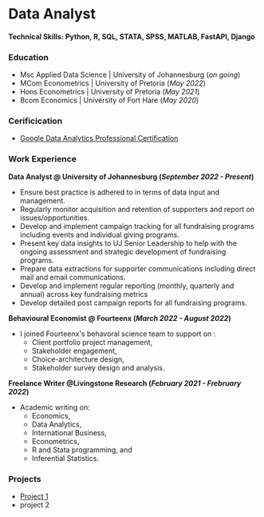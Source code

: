 # Data Analyst

#### Technical Skills: Python, R, SQL, STATA, SPSS, MATLAB, FastAPI, Django

### Education
- Msc Applied Data Science | University of Johannesburg (_on going_)
- MCom Econometrics | University of Pretoria (_May 2022_)
- Hons Econometrics | University of Pretoria (_May 2021_)
- Bcom Economics | University of Fort Hare (_May 2020_)

### Cerificication
- [Google Data Analytics Professional Certification](https://coursera.org/share/ac08e59a9a922694682a3e08659419f2)

### Work Experience
**Data Analyst @ University of Johannesburg (_September 2022 - Present_)**
- Ensure best practice is adhered to in terms of data input and management.
- Regularly monitor acquisition and retention of supporters and report on issues/opportunities.
- Develop and implement campaign tracking for all fundraising programs including events and individual giving programs.
- Present key data insights to UJ Senior Leadership to help with the ongoing assessment and strategic development of fundraising programs.
- Prepare data extractions for supporter communications including direct mail and email communications.
- Develop and implement regular reporting (monthly, quarterly and annual) across key fundraising metrics
- Develop detailed post campaign reports for all fundraising programs.

**Behavioural Economist @ Fourteenx (_March 2022 - August 2022_)**
- I joined Fourteenx's behavoral science team to support on :
  - Client portfolio project management,
  - Stakeholder engagement, 
  - Choice-architecture design,
  - Stakeholder survey design and analysis.
   
**Freelance Writer @Livingstone Research (_February 2021 - Frebruary 2022_)**
- Academic writing on:
  - Economics,
  - Data Analytics,
  - International Business,
  - Econometrics,
  - R and Stata programming, and
  - Inferential Statistics.

### Projects 
- [Project 1](https://github.com/NdabenhleManyoni/Cyclistic-Bike-Share-Case-Study)
- project 2
